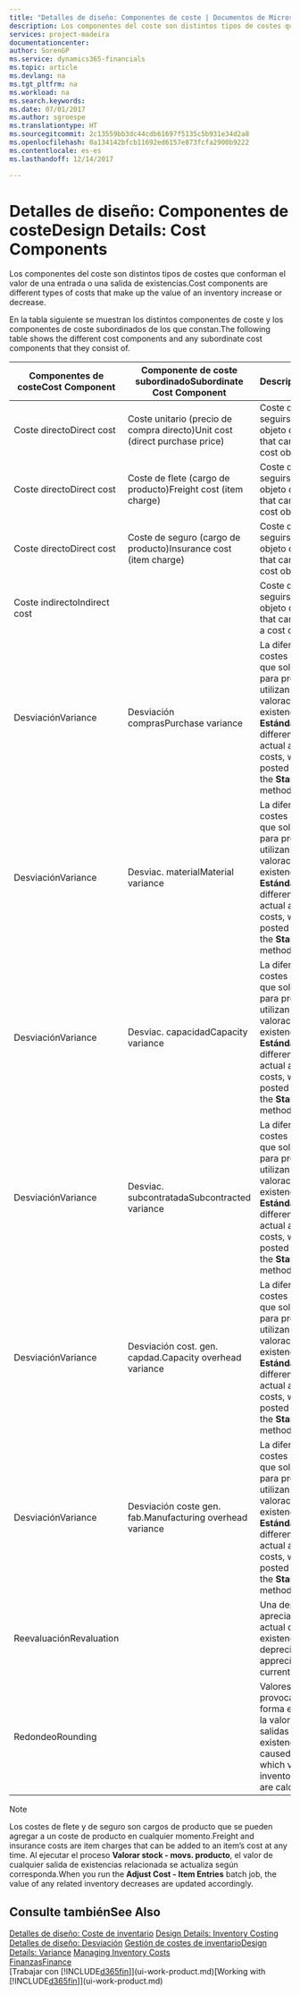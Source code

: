 ```yaml
---
title: "Detalles de diseño: Componentes de coste | Documentos de Microsoft"
description: Los componentes del coste son distintos tipos de costes que conforman el valor de una entrada o una salida de existencias.
services: project-madeira
documentationcenter: 
author: SorenGP
ms.service: dynamics365-financials
ms.topic: article
ms.devlang: na
ms.tgt_pltfrm: na
ms.workload: na
ms.search.keywords: 
ms.date: 07/01/2017
ms.author: sgroespe
ms.translationtype: HT
ms.sourcegitcommit: 2c13559bb3dc44cdb61697f5135c5b931e34d2a8
ms.openlocfilehash: 0a134142bfcb11692ed6157e873fcfa2900b9222
ms.contentlocale: es-es
ms.lasthandoff: 12/14/2017

---
```

# <a name="design-details-cost-components"></a><span data-ttu-id="1095a-103">Detalles de diseño: Componentes de coste</span><span class="sxs-lookup"><span data-stu-id="1095a-103">Design Details: Cost Components</span></span>
<span data-ttu-id="1095a-104">Los componentes del coste son distintos tipos de costes que conforman el valor de una entrada o una salida de existencias.</span><span class="sxs-lookup"><span data-stu-id="1095a-104">Cost components are different types of costs that make up the value of an inventory increase or decrease.</span></span>  

 <span data-ttu-id="1095a-105">En la tabla siguiente se muestran los distintos componentes de coste y los componentes de coste subordinados de los que constan.</span><span class="sxs-lookup"><span data-stu-id="1095a-105">The following table shows the different cost components and any subordinate cost components that they consist of.</span></span>  

|<span data-ttu-id="1095a-106">Componentes de coste</span><span class="sxs-lookup"><span data-stu-id="1095a-106">Cost Component</span></span>|<span data-ttu-id="1095a-107">Componente de coste subordinado</span><span class="sxs-lookup"><span data-stu-id="1095a-107">Subordinate Cost Component</span></span>|<span data-ttu-id="1095a-108">Description</span><span class="sxs-lookup"><span data-stu-id="1095a-108">Description</span></span>|  
|--------------------|--------------------------------|---------------------------------------|  
|<span data-ttu-id="1095a-109">Coste directo</span><span class="sxs-lookup"><span data-stu-id="1095a-109">Direct cost</span></span>|<span data-ttu-id="1095a-110">Coste unitario (precio de compra directo)</span><span class="sxs-lookup"><span data-stu-id="1095a-110">Unit cost (direct purchase price)</span></span>|<span data-ttu-id="1095a-111">Coste que puede seguirse hasta un objeto de coste.</span><span class="sxs-lookup"><span data-stu-id="1095a-111">Cost that can be traced to a cost object.</span></span>|  
|<span data-ttu-id="1095a-112">Coste directo</span><span class="sxs-lookup"><span data-stu-id="1095a-112">Direct cost</span></span>|<span data-ttu-id="1095a-113">Coste de flete (cargo de producto)</span><span class="sxs-lookup"><span data-stu-id="1095a-113">Freight cost (item charge)</span></span>|<span data-ttu-id="1095a-114">Coste que puede seguirse hasta un objeto de coste.</span><span class="sxs-lookup"><span data-stu-id="1095a-114">Cost that can be traced to a cost object.</span></span>|  
|<span data-ttu-id="1095a-115">Coste directo</span><span class="sxs-lookup"><span data-stu-id="1095a-115">Direct cost</span></span>|<span data-ttu-id="1095a-116">Coste de seguro (cargo de producto)</span><span class="sxs-lookup"><span data-stu-id="1095a-116">Insurance cost (item charge)</span></span>|<span data-ttu-id="1095a-117">Coste que puede seguirse hasta un objeto de coste.</span><span class="sxs-lookup"><span data-stu-id="1095a-117">Cost that can be traced to a cost object.</span></span>|  
|<span data-ttu-id="1095a-118">Coste indirecto</span><span class="sxs-lookup"><span data-stu-id="1095a-118">Indirect cost</span></span>||<span data-ttu-id="1095a-119">Coste que no puede seguirse hasta un objeto de coste.</span><span class="sxs-lookup"><span data-stu-id="1095a-119">Cost that cannot be traced to a cost object.</span></span>|  
|<span data-ttu-id="1095a-120">Desviación</span><span class="sxs-lookup"><span data-stu-id="1095a-120">Variance</span></span>|<span data-ttu-id="1095a-121">Desviación compras</span><span class="sxs-lookup"><span data-stu-id="1095a-121">Purchase variance</span></span>|<span data-ttu-id="1095a-122">La diferencia entre los costes estándar y real, que solo se registra para productos que utilizan el método de valoración de existencias **Estándar**.</span><span class="sxs-lookup"><span data-stu-id="1095a-122">The difference between actual and standard costs, which is only posted for items using the **Standard** costing method.</span></span>|  
|<span data-ttu-id="1095a-123">Desviación</span><span class="sxs-lookup"><span data-stu-id="1095a-123">Variance</span></span>|<span data-ttu-id="1095a-124">Desviac. material</span><span class="sxs-lookup"><span data-stu-id="1095a-124">Material variance</span></span>|<span data-ttu-id="1095a-125">La diferencia entre los costes estándar y real, que solo se registra para productos que utilizan el método de valoración de existencias **Estándar**.</span><span class="sxs-lookup"><span data-stu-id="1095a-125">The difference between actual and standard costs, which is only posted for items using the **Standard** costing method.</span></span>|  
|<span data-ttu-id="1095a-126">Desviación</span><span class="sxs-lookup"><span data-stu-id="1095a-126">Variance</span></span>|<span data-ttu-id="1095a-127">Desviac. capacidad</span><span class="sxs-lookup"><span data-stu-id="1095a-127">Capacity variance</span></span>|<span data-ttu-id="1095a-128">La diferencia entre los costes estándar y real, que solo se registra para productos que utilizan el método de valoración de existencias **Estándar**.</span><span class="sxs-lookup"><span data-stu-id="1095a-128">The difference between actual and standard costs, which is only posted for items using the **Standard** costing method.</span></span>|  
|<span data-ttu-id="1095a-129">Desviación</span><span class="sxs-lookup"><span data-stu-id="1095a-129">Variance</span></span>|<span data-ttu-id="1095a-130">Desviac. subcontratada</span><span class="sxs-lookup"><span data-stu-id="1095a-130">Subcontracted variance</span></span>|<span data-ttu-id="1095a-131">La diferencia entre los costes estándar y real, que solo se registra para productos que utilizan el método de valoración de existencias **Estándar**.</span><span class="sxs-lookup"><span data-stu-id="1095a-131">The difference between actual and standard costs, which is only posted for items using the **Standard** costing method.</span></span>|  
|<span data-ttu-id="1095a-132">Desviación</span><span class="sxs-lookup"><span data-stu-id="1095a-132">Variance</span></span>|<span data-ttu-id="1095a-133">Desviación cost. gen. capdad.</span><span class="sxs-lookup"><span data-stu-id="1095a-133">Capacity overhead variance</span></span>|<span data-ttu-id="1095a-134">La diferencia entre los costes estándar y real, que solo se registra para productos que utilizan el método de valoración de existencias **Estándar**.</span><span class="sxs-lookup"><span data-stu-id="1095a-134">The difference between actual and standard costs, which is only posted for items using the **Standard** costing method.</span></span>|  
|<span data-ttu-id="1095a-135">Desviación</span><span class="sxs-lookup"><span data-stu-id="1095a-135">Variance</span></span>|<span data-ttu-id="1095a-136">Desviación coste gen. fab.</span><span class="sxs-lookup"><span data-stu-id="1095a-136">Manufacturing overhead variance</span></span>|<span data-ttu-id="1095a-137">La diferencia entre los costes estándar y real, que solo se registra para productos que utilizan el método de valoración de existencias **Estándar**.</span><span class="sxs-lookup"><span data-stu-id="1095a-137">The difference between actual and standard costs, which is only posted for items using the **Standard** costing method.</span></span>|  
|<span data-ttu-id="1095a-138">Reevaluación</span><span class="sxs-lookup"><span data-stu-id="1095a-138">Revaluation</span></span>||<span data-ttu-id="1095a-139">Una depreciación o apreciación del valor actual de las existencias.</span><span class="sxs-lookup"><span data-stu-id="1095a-139">A depreciation or appreciation of the current inventory value.</span></span>|  
|<span data-ttu-id="1095a-140">Redondeo</span><span class="sxs-lookup"><span data-stu-id="1095a-140">Rounding</span></span>||<span data-ttu-id="1095a-141">Valores residuales provocados por la forma en que se calcula la valoración de las salidas de existencias.</span><span class="sxs-lookup"><span data-stu-id="1095a-141">Residuals caused by the way in which valuation of inventory decreases are calculated.</span></span>|  

> [!NOTE]  
>  <span data-ttu-id="1095a-142">Los costes de flete y de seguro son cargos de producto que se pueden agregar a un coste de producto en cualquier momento.</span><span class="sxs-lookup"><span data-stu-id="1095a-142">Freight and insurance costs are item charges that can be added to an item’s cost at any time.</span></span> <span data-ttu-id="1095a-143">Al ejecutar el proceso **Valorar stock - movs. producto**, el valor de cualquier salida de existencias relacionada se actualiza según corresponda.</span><span class="sxs-lookup"><span data-stu-id="1095a-143">When you run the **Adjust Cost - Item Entries** batch job, the value of any related inventory decreases are updated accordingly.</span></span>  

## <a name="see-also"></a><span data-ttu-id="1095a-144">Consulte también</span><span class="sxs-lookup"><span data-stu-id="1095a-144">See Also</span></span>  
 <span data-ttu-id="1095a-145">[Detalles de diseño: Coste de inventario](design-details-inventory-costing.md) </span><span class="sxs-lookup"><span data-stu-id="1095a-145">[Design Details: Inventory Costing](design-details-inventory-costing.md) </span></span>  
 <span data-ttu-id="1095a-146">[Detalles de diseño: Desviación](design-details-variance.md) [Gestión de costes de inventario](finance-manage-inventory-costs.md)</span><span class="sxs-lookup"><span data-stu-id="1095a-146">[Design Details: Variance](design-details-variance.md) [Managing Inventory Costs](finance-manage-inventory-costs.md)</span></span>  
 [<span data-ttu-id="1095a-147">Finanzas</span><span class="sxs-lookup"><span data-stu-id="1095a-147">Finance</span></span>](finance.md)  
 <span data-ttu-id="1095a-148">[Trabajar con [!INCLUDE[d365fin](includes/d365fin_md.md)]](ui-work-product.md)</span><span class="sxs-lookup"><span data-stu-id="1095a-148">[Working with [!INCLUDE[d365fin](includes/d365fin_md.md)]](ui-work-product.md)</span></span>  

